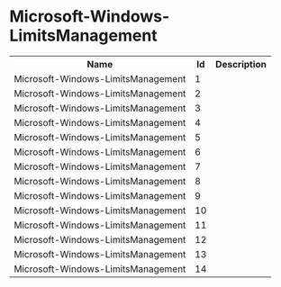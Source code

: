 # Microsoft-Windows-LimitsManagement

<table>
<colgroup><col/><col/><col/></colgroup>
<tr><th>Name</th><th>Id</th><th>Description</th></tr>
<tr><td>Microsoft-Windows-LimitsManagement</td><td>1</td><td></td></tr>
<tr><td>Microsoft-Windows-LimitsManagement</td><td>2</td><td></td></tr>
<tr><td>Microsoft-Windows-LimitsManagement</td><td>3</td><td></td></tr>
<tr><td>Microsoft-Windows-LimitsManagement</td><td>4</td><td></td></tr>
<tr><td>Microsoft-Windows-LimitsManagement</td><td>5</td><td></td></tr>
<tr><td>Microsoft-Windows-LimitsManagement</td><td>6</td><td></td></tr>
<tr><td>Microsoft-Windows-LimitsManagement</td><td>7</td><td></td></tr>
<tr><td>Microsoft-Windows-LimitsManagement</td><td>8</td><td></td></tr>
<tr><td>Microsoft-Windows-LimitsManagement</td><td>9</td><td></td></tr>
<tr><td>Microsoft-Windows-LimitsManagement</td><td>10</td><td></td></tr>
<tr><td>Microsoft-Windows-LimitsManagement</td><td>11</td><td></td></tr>
<tr><td>Microsoft-Windows-LimitsManagement</td><td>12</td><td></td></tr>
<tr><td>Microsoft-Windows-LimitsManagement</td><td>13</td><td></td></tr>
<tr><td>Microsoft-Windows-LimitsManagement</td><td>14</td><td></td></tr>
</table>
